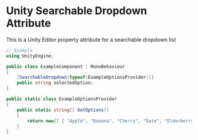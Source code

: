 # Unity Searchable Dropdown Attribute
This is a Unity Editor property attribute for a searchable dropdown list

```csharp
// Example
using UnityEngine;

public class ExampleComponent : MonoBehaviour
{
    [SearchableDropdown(typeof(ExampleOptionsProvider))]
    public string selectedOption;
}

public static class ExampleOptionsProvider
{
    public static string[] GetOptions()
    {
        return new[] { "Apple", "Banana", "Cherry", "Date", "Elderberry", "Fig", "Grape", "Honeydew", "Kiwi", "Lemon", "Mango" };
    }
}
